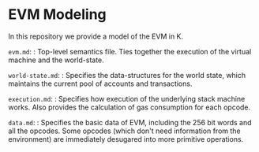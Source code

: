 EVM Modeling
============

In this repository we provide a model of the EVM in K.

`evm.md`:
:   Top-level semantics file. Ties together the execution of the virtual machine
    and the world-state.

`world-state.md`:
:   Specifies the data-structures for the world state, which maintains the
    current pool of accounts and transactions.

`execution.md`:
:   Specifies how execution of the underlying stack machine works. Also provides
    the calculation of gas consumption for each opcode.

`data.md`:
:   Specifies the basic data of EVM, including the 256 bit words and all
    the opcodes. Some opcodes (which don't need information from
    the environment) are immediately desugared into more primitive operations.

